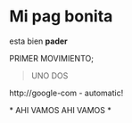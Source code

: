 # Mi pag bonita

esta bien **pader**

PRIMER MOVIMIENTO;
> UNO 
> DOS

http://google-com - automatic!

\* AHI VAMOS AHI VAMOS \*